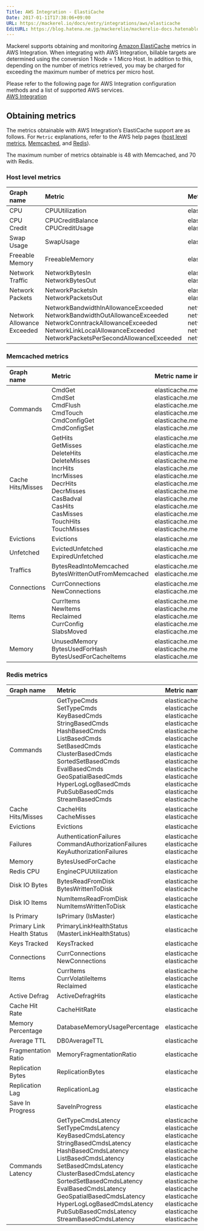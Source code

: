 ```yaml
---
Title: AWS Integration - ElastiCache
Date: 2017-01-11T17:38:06+09:00
URL: https://mackerel.io/docs/entry/integrations/aws/elasticache
EditURL: https://blog.hatena.ne.jp/mackerelio/mackerelio-docs.hatenablog.mackerel.io/atom/entry/10328749687205749311
---
```


Mackerel supports obtaining and monitoring <a href="https://aws.amazon.com/elasticache/" target="_blank">Amazon ElastiCache</a> metrics in AWS Integration. When integrating with AWS Integration, billable targets are determined using the conversion 1 Node = 1 Micro Host.
In addition to this, depending on the number of metrics retrieved, you may be charged for exceeding the maximum number of metrics per micro host.

Please refer to the following page for AWS Integration configuration methods and a list of supported AWS services.  <br>
<a href="https://mackerel.io/docs/entry/integrations/aws">AWS Integration</a>

## Obtaining metrics

The metrics obtainable with AWS Integration’s ElastiCache support are as follows. For `Metric` explanations, refer to the AWS help pages (<a href="https://docs.aws.amazon.com/AmazonElastiCache/latest/red-ug/CacheMetrics.HostLevel.html" target="_blank">host level metrics</a>, <a href="https://docs.aws.amazon.com/AmazonElastiCache/latest/mem-ug/CacheMetrics.Memcached.html" target="_blank">Memcached</a>, and <a href="https://docs.aws.amazon.com/AmazonElastiCache/latest/red-ug/CacheMetrics.Redis.html" target="_blank">Redis</a>).

The maximum number of metrics obtainable is 48 with Memcached, and 70 with Redis.

### Host level metrics
|Graph name|Metric|Metric name in Mackerel|Unit|Statistics|
|:---|:---|:---|:---|:---|
|CPU|CPUUtilization|elasticache.cpu.used|percentage|Average|
|CPU Credit|CPUCreditBalance<br>CPUCreditUsage|elasticache.cpu_credit.balance<br>elasticache.cpu_credit.used|float|Average|
|Swap Usage|SwapUsage|elasticache.swap.usage|bytes|Average|
|Freeable Memory|FreeableMemory|elasticache.memory.freeable|bytes|Average|
|Network Traffic|NetworkBytesIn<br>NetworkBytesOut|elasticache.network.in<br>elasticache.network.out|bytes|Average|
|Network Packets|NetworkPacketsIn<br>NetworkPacketsOut|elasticache.network_packets.in<br>elasticache.network_packets.out|integer|Sum|
|Network Allowance Exceeded|NetworkBandwidthInAllowanceExceeded<br>NetworkBandwidthOutAllowanceExceeded<br>NetworkConntrackAllowanceExceeded<br>NetworkLinkLocalAllowanceExceeded<br>NetworkPacketsPerSecondAllowanceExceeded|network_allowance_exceeded.in<br>network_allowance_exceeded.out<br>network_allowance_exceeded.conntrack<br>network_allowance_exceeded.link_local<br>network_allowance_exceeded.pps<br>|integer|Average|

### Memcached metrics
|Graph name|Metric|Metric name in Mackerel|Unit|Statistics|
|:---|:---|:---|:---|:---|
|Commands|CmdGet<br>CmdSet<br>CmdFlush<br>CmdTouch<br>CmdConfigGet<br>CmdConfigSet|elasticache.memcached.commands.get<br>elasticache.memcached.commands.set<br>elasticache.memcached.commands.flush<br>elasticache.memcached.commands.touch<br>elasticache.memcached.commands.config_get<br>elasticache.memcached.commands.config_set|float|Average|
|Cache Hits/Misses|GetHits<br>GetMisses<br>DeleteHits<br>DeleteMisses<br>IncrHits<br>IncrMisses<br>DecrHits<br>DecrMisses<br>CasBadval<br>CasHits<br>CasMisses<br>TouchHits<br>TouchMisses|elasticache.memcached.cache.get_hits<br>elasticache.memcached.cache.get_misses<br>elasticache.memcached.cache.delete_hits<br>elasticache.memcached.cache.delete_misses<br>elasticache.memcached.cache.incr_hits<br>elasticache.memcached.cache.incr_misses<br>elasticache.memcached.cache.decr_hits<br>elasticache.memcached.cache.decr_misses<br>elasticache.memcached.cache.cas_badval<br>elasticache.memcached.cache.cas_hits<br>elasticache.memcached.cache.cas_misses<br>elasticache.memcached.cache.touch_hits<br>elasticache.memcached.cache.touch_misses|float|Average|
|Evictions|Evictions|elasticache.memcached.evictions.evictions|float|Average|
|Unfetched|EvictedUnfetched<br>ExpiredUnfetched|elasticache.memcached.unfetched.evicted<br>elasticache.memcached.unfetched.expired|float|Average|
|Traffics|BytesReadIntoMemcached<br>BytesWrittenOutFromMemcached|elasticache.memcached.traffics.bytes_read_into_memcached<br>elasticache.memcached.traffics.bytes_written_out_from_memcached|bytes|Average|
|Connections|CurrConnections<br>NewConnections|elasticache.memcached.connections.current<br>elasticache.memcached.connections.new|float|Average|
|Items|CurrItems<br>NewItems<br>Reclaimed<br>CurrConfig<br>SlabsMoved|elasticache.memcached.items.current<br>elasticache.memcached.items.new<br>elasticache.memcached.items.reclaimed<br>elasticache.memcached.items.current_config<br>elasticache.memcached.items.slabs_moved|float|Average|
|Memory|UnusedMemory<br>BytesUsedForHash<br>BytesUsedForCacheItems|elasticache.memcached.memory.unused<br>elasticache.memcached.memory.used_for_hash<br>elasticache.memcached.memory.used_for_cache_items|bytes|Average|

### Redis metrics
|Graph name|Metric|Metric name in Mackerel|Unit|Statistics|
|:---|:---|:---|:---|:---|
|Commands|GetTypeCmds<br>SetTypeCmds<br>KeyBasedCmds<br>StringBasedCmds<br>HashBasedCmds<br>ListBasedCmds<br>SetBasedCmds<br>ClusterBasedCmds<br>SortedSetBasedCmds<br>EvalBasedCmds<br>GeoSpatialBasedCmds<br>HyperLogLogBasedCmds<br>PubSubBasedCmds<br>StreamBasedCmds|elasticache.redis.commands.get_type<br>elasticache.redis.commands.set_type<br>elasticache.redis.commands.key_based<br>elasticache.redis.commands.string_based<br>elasticache.redis.commands.hash_based<br>elasticache.redis.commands.list_based<br>elasticache.redis.commands.set_based<br>elasticache.redis.commands.cluster_based<br>elasticache.redis.commands.sorted_set_based<br>elasticache.redis.commands.eval_based<br>elasticache.redis.commands.geo_spatial_based<br>elasticache.redis.commands.hyper_log_log_based<br>elasticache.redis.commands.pub_sub_based<br>elasticache.redis.commands.stream_based|float|Average|
|Cache Hits/Misses|CacheHits<br>CacheMisses|elasticache.redis.cache.cache_hits<br>elasticache.redis.cache.cache_misses|float|Average|
|Evictions|Evictions|elasticache.redis.evictions.evictions|float|Average|
|Failures|AuthenticationFailures<br>CommandAuthorizationFailures<br>KeyAuthorizationFailures|elasticache.redis.failures.authentication<br>elasticache.redis.failures.command_authorization<br>elasticache.redis.failures.key_authorization<br>|integer|Sum|
|Memory|BytesUsedForCache|elasticache.redis.memory.used_for_cache|bytes|Average|
|Redis CPU|EngineCPUUtilization|elasticache.redis.cpu.engine|percentage|Average|
|Disk IO Bytes|BytesReadFromDisk<br>BytesWrittenToDisk|elasticache.redis.disk_io_bytes.read<br>elasticache.redis.disk_io_bytes.write|bytes|Average|
|Disk IO Items|NumItemsReadFromDisk<br>NumItemsWrittenToDisk|elasticache.redis.disk_io_items.read<br>elasticache.redis.disk_io_items.write|float|Average|
|Is Primary|IsPrimary (IsMaster)|elasticache.redis.is_primary.primary|integer|Average|
|Primary Link Health Status|PrimaryLinkHealthStatus (MasterLinkHealthStatus)|elasticache.redis.primary_link_health_status.sync|integer|Average|
|Keys Tracked|KeysTracked|elasticache.redis.keys_tracked.count|integer|Sum|
|Connections|CurrConnections<br>NewConnections|elasticache.redis.connections.current<br>elasticache.redis.connections.new|float|Average|
|Items|CurrItems<br>CurrVolatileItems<br>Reclaimed|elasticache.redis.items.current<br>elasticache.redis.items.current_volatile<br>elasticache.redis.items.reclaimed|float|Average|
|Active Defrag|ActiveDefragHits|elasticache.redis.active_defrag.hits|integer|Sum|
|Cache Hit Rate|CacheHitRate|elasticache.redis.cache_hit_rate.hit|percentage|Average|
|Memory Percentage|DatabaseMemoryUsagePercentage|elasticache.redis.memory_percentage.database|percentage|Average|
|Average TTL|DB0AverageTTL|elasticache.redis.average_ttl.db0|float|Average|
|Fragmentation Ratio|MemoryFragmentationRatio|elasticache.redis.fragmentation_ratio.memory|float|Average|
|Replication Bytes|ReplicationBytes|elasticache.redis.replication_bytes.replication|bytes|Average|
|Replication Lag|ReplicationLag|elasticache.redis.replication_lag.lag|float|Average|
|Save In Progress|SaveInProgress|elasticache.redis.save_in_progress.bgsave|integer|Maximum|
|Commands Latency|GetTypeCmdsLatency<br>SetTypeCmdsLatency<br>KeyBasedCmdsLatency<br>StringBasedCmdsLatency<br>HashBasedCmdsLatency<br>ListBasedCmdsLatency<br>SetBasedCmdsLatency<br>ClusterBasedCmdsLatency<br>SortedSetBasedCmdsLatency<br>EvalBasedCmdsLatency<br>GeoSpatialBasedCmdsLatency<br>HyperLogLogBasedCmdsLatency<br>PubSubBasedCmdsLatency<br>StreamBasedCmdsLatency|elasticache.redis.commands_latency.get_type<br>elasticache.redis.commands_latency.set_type<br>elasticache.redis.commands_latency.key_based<br>elasticache.redis.commands_latency.string_based<br>elasticache.redis.commands_latency.hash_based<br>elasticache.redis.commands_latency.list_based<br>elasticache.redis.commands_latency.set_based<br>elasticache.redis.commands_latency.cluster_based<br>elasticache.redis.commands_latency.sorted_set_based<br>elasticache.redis.commands_latency.eval_based<br>elasticache.redis.commands_latency.geo_spatial_based<br>elasticache.redis.commands_latency.hyper_log_log_based<br>elasticache.redis.commands_latency.pub_sub_based<br>elasticache.redis.commands_latency.stream_based|float|Average|
